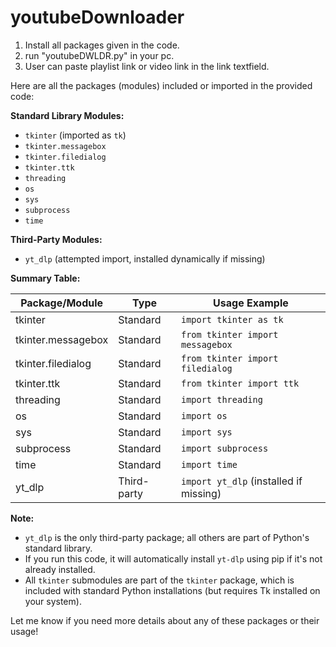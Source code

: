 # youtubeDownloader

1. Install all packages given in the code.
2. run "youtubeDWLDR.py" in your pc.
3. User can paste playlist link or video link in the link textfield.


Here are all the packages (modules) included or imported in the provided code:

**Standard Library Modules:**
- `tkinter` (imported as `tk`)
- `tkinter.messagebox`
- `tkinter.filedialog`
- `tkinter.ttk`
- `threading`
- `os`
- `sys`
- `subprocess`
- `time`

**Third-Party Modules:**
- `yt_dlp` (attempted import, installed dynamically if missing)

**Summary Table:**

| Package/Module            | Type         | Usage Example                                 |
|--------------------------|--------------|-----------------------------------------------|
| tkinter                  | Standard     | `import tkinter as tk`                        |
| tkinter.messagebox       | Standard     | `from tkinter import messagebox`              |
| tkinter.filedialog       | Standard     | `from tkinter import filedialog`              |
| tkinter.ttk              | Standard     | `from tkinter import ttk`                     |
| threading                | Standard     | `import threading`                            |
| os                       | Standard     | `import os`                                   |
| sys                      | Standard     | `import sys`                                  |
| subprocess               | Standard     | `import subprocess`                           |
| time                     | Standard     | `import time`                                 |
| yt_dlp                   | Third-party  | `import yt_dlp` (installed if missing)        |

**Note:**  
- `yt_dlp` is the only third-party package; all others are part of Python's standard library.
- If you run this code, it will automatically install `yt-dlp` using pip if it's not already installed.  
- All `tkinter` submodules are part of the `tkinter` package, which is included with standard Python installations (but requires Tk installed on your system).

Let me know if you need more details about any of these packages or their usage!
